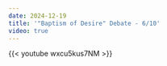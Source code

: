 ```yaml
---
date: 2024-12-19
title: '"Baptism of Desire" Debate - 6/10'
video: true
---
```



{{< youtube wxcu5kus7NM >}}
